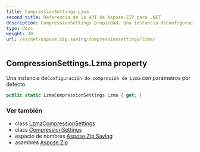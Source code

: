 ```yaml
---
title: CompressionSettings.Lzma
second_title: Referencia de la API de Aspose.ZIP para .NET
description: CompressionSettings propiedad. Una instancia deConfiguración de compresión de Lzma con parámetros por defecto.
type: docs
weight: 30
url: /es/net/aspose.zip.saving/compressionsettings/lzma/
---
```

## CompressionSettings.Lzma property

Una instancia de`Configuración de compresión de Lzma` con parámetros por defecto.

```csharp
public static LzmaCompressionSettings Lzma { get; }
```

### Ver también

* class [LzmaCompressionSettings](../../lzmacompressionsettings/)
* class [CompressionSettings](../)
* espacio de nombres [Aspose.Zip.Saving](../../compressionsettings/)
* asamblea [Aspose.Zip](../../../)


